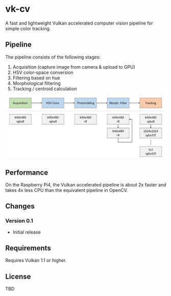 # vk-cv

A fast and lightweight Vulkan accelerated computer vision pipeline for simple color tracking.

## Pipeline

The pipeline consists of the following stages:

1. Acquisition (capture image from camera & upload to GPU)
2. HSV color-space conversion
3. Filtering based on hue
4. Morphological filtering
5. Tracking / centroid calculation 

![Alt text](media/pipeline.png?raw=true "Pipeline")

## Performance

On the Raspberry Pi4, the Vulkan accelerated pipeline is about 2x faster and takes 4x less CPU than the equivalent pipeline in OpenCV.

## Changes

### Version 0.1

* Initial release

## Requirements

Requires Vulkan 1.1 or higher.

## License

TBD